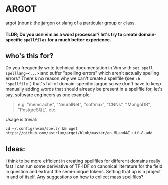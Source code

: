 # ARGOT

argot (noun): the jargon or slang of a particular group or class.

#### TLDR; Do you use vim as a word processor? let's try to create domain-specific `spellfiles` for a much better experience.

## who's this for?

Do you frequently write technical documentation in Vim with `set spell spelllang=<...>` and suffer "spelling errors" which aren't actually spelling errors? There's no reason why we can't create a spellfile (see `:h 'spellfile'`) that's full of domain-specific jargon so we don't have to keep manually adding words that should already be present in a spellfile for, let's say, software engineers as one example:

> e.g. "memcache", "NeuralNet", "softmax", "CNNs", "MongoDB", "PostgreSQL", etc.

Usage is trivial:

```
cd ~/.config/nvim/spell/ && wget https://github.com/astrlux/argot/blob/master/en.MLandAI.utf-8.add
```

## Ideas:

I think to be more efficient in creating spellfiles for different domains really fast I can run some deriviative of TF-IDF on canonical literature for the field in question and extract the semi-unique tokens. Setting that up is a project in and of itself. Any suggestions on how to collect mass spellfiles?
